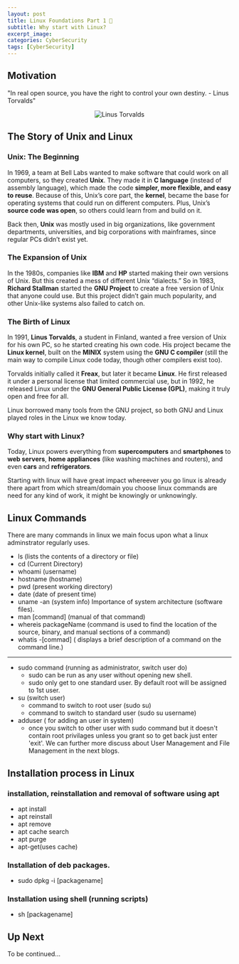 ```yaml
---
layout: post
title: Linux Foundations Part 1 🐧
subtitle: Why start with Linux?
excerpt_image: 
categories: CyberSecurity
tags: [CyberSecurity]
---
```


## Motivation

"In real open source, you have the right to control your own destiny. - Linus Torvalds"

<div style="text-align:center;"> 
  <img src="https://tinyurl.com/4d6kbzrt" alt="Linus Torvalds">
</div>


## The Story of Unix and Linux

### Unix: The Beginning
In 1969, a team at Bell Labs wanted to make software that could work on all computers, so they created **Unix**. They made it in **C language** (instead of assembly language), which made the code **simpler, more flexible, and easy to reuse**. Because of this, Unix’s core part, the **kernel**, became the base for operating systems that could run on different computers. Plus, Unix’s **source code was open**, so others could learn from and build on it.

Back then, **Unix** was mostly used in big organizations, like government departments, universities, and big corporations with mainframes, since regular PCs didn’t exist yet.

### The Expansion of Unix
In the 1980s, companies like **IBM** and **HP** started making their own versions of Unix. But this created a mess of different Unix “dialects.” So in 1983, **Richard Stallman** started the **GNU Project** to create a free version of Unix that anyone could use. But this project didn’t gain much popularity, and other Unix-like systems also failed to catch on.

### The Birth of Linux
In 1991, **Linus Torvalds**, a student in Finland, wanted a free version of Unix for his own PC, so he started creating his own code. His project became the **Linux kernel**, built on the **MINIX** system using the **GNU C compiler** (still the main way to compile Linux code today, though other compilers exist too).

Torvalds initially called it **Freax**, but later it became **Linux**. He first released it under a personal license that limited commercial use, but in 1992, he released Linux under the **GNU General Public License (GPL)**, making it truly open and free for all.

Linux borrowed many tools from the GNU project, so both GNU and Linux played roles in the Linux we know today.

### Why start with Linux?

Today, Linux powers everything from **supercomputers** and **smartphones** to **web servers**, **home appliances** (like washing machines and routers), and even **cars** and **refrigerators**.

Starting with linux will have great impact whereever you go linux is already there apart from which stream/domain you choose linux commands are need for any kind of work, it might be knowingly or unknowingly.

## Linux Commands

There are many commands in linux we main focus upon what a linux adminstrator regularly uses. 

- ls (lists the contents of a directory or file)
- cd (Current Directory)
- whoami (username)
- hostname (hostname)
- pwd (present working directory)
- date (date of present time)
- uname -an (system info)
Importance of system architecture (software files).
- man [command] (manual of that command)
- whereis packageName (command is used to find the location of the source, binary, and manual sections of a command)
- whatis -[commad] ( displays a brief description of a command on the command line.)
____________________________________________________________________________________________________
- sudo command (running as administrator, switch user do)
    - sudo can be run as any user without opening new shell.
    - sudo only get to one standard user. By default root will be assigned to 1st user.
- su (switch user)
    - command to switch to root user (sudo su)
    - command to switch to standard user (sudo su username)
- adduser ( for adding an user in system)
  - once you switch to other user with sudo command but it doesn't contain root privilages unless you grant so to get back just enter 'exit'.
We can further more discuss about User Management and File Management in the next blogs.



## Installation process in Linux

### installation, reinstallation and removal of software using apt
  - apt install
  - apt reinstall
  - apt remove
  - apt cache search
  - apt purge
  - apt-get(uses cache) 


### Installation of deb packages.
  - sudo dpkg -i [packagename]


### Installation using shell (running scripts)
  - sh [packagename]



## Up Next

To be continued...